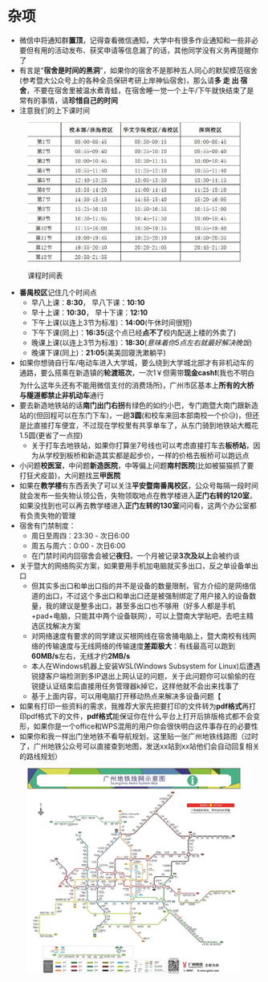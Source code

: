 # 杂项

* 微信中将通知群**置顶**，记得查看微信通知，大学中有很多作业通知和一些非必要但有用的活动发布、获奖申请等信息漏了的话，其他同学没有义务再提醒你了
* 有言是“**宿舍是时间的黑洞**”，如果你的宿舍不是那种五人同心的默契模范宿舍(参考暨大公众号上的各种全员保研考研上岸神仙宿舍)，那么请**多 走 出 宿 舍**，不要在宿舍里被温水煮青蛙，在宿舍睡一觉一个上午/下午就快结束了是常有的事情，请**珍惜自己的时间**
* 注意我们的上下课时间

<figure><img src="../../.gitbook/assets/lessontime.jpg" alt=""><figcaption><p>课程时间表</p></figcaption></figure>

* **番禺校区**记住几个时间点
  * 早八上课：**8:30**， 早八下课：**10:10**
  * 早十上课：**10:30**， 早十下课：**12:10**
  * 下午上课(以连上3节为标准)：**14:00**(午休时间很短)
  * 下午下课(同上)：**16:35**(这个点已经**点不了**校内配送上楼的外卖了)
  * 晚课上课(以连上3节为标准)：**18:30**(_意味着你5点左右就最好解决晚饭_)
  * 晚课下课(同上)：**21:05**(美美回寝洗漱躺平)
* 如果你想骑自行车/电动车进入大学城，要么绕到大学城北部才有非机动车的通路，要么搭乘在新造镇的**轮渡班次**，一次1￥但需带**现金cash❗**(我也不明白为什么这年头还有不能用微信支付的消费场所)，广州市区基本上**所有的大桥与隧道都禁止非机动车**通行
* 要去新造地铁站的话**南门出门右拐**有绿色的如约小巴，专门跑暨大南门跟新造站的(但回程可以在东门下车)，一趟**3圆**(和校车来回本部南校一个价😥)，但还是比直接打车便宜，不过现在学校里有共享单车了，从东门骑到地铁站大概花1.5圆(更省了一点捏)
  * 关于打车去地铁站，如果你打算坐7号线也可以考虑直接打车去**板桥站**，因为从学校到板桥和新造其实都是起步价，一样的价格去板桥可以跑远点
* 小问题**校医室**，中问题**新造医院**，中等偏上问题**南村医院**(比如被猫猫抓了要打狂犬疫苗)，大问题找**三甲医院**
* 如果在**教学楼**有东西丢失了可以关注**平安暨南番禺校区**，公众号每隔一段时间就会发布一些失物认领公告，失物领取地点在教学楼进入**正门右转的120室**，如果没找到也可以再去教学楼进入**正门左转的130室**问问看，这两个办公室都有负责失物的管理
* 宿舍有门禁制度：
  * 周日至周四：23:30 - 次日6:00
  * 周五与周六：0:00 - 次日6:00
  * 在门禁时间内回宿舍会被记**夜归**，一个月被记录**3次及以上**会被约谈
* 关于暨大的网络购买方案，如果要用手机加电脑就买多出口，反之单设备单出口
  * 但其实多出口和单出口指的并不是设备的数量限制，官方介绍的是网络信道的出口，不过这个多出口和单出口还是被强制绑定了用户接入的设备数量，我的建议是整多出口，甚至多出口也不够用（好多人都是手机+pad+电脑，只能其中两个设备联网），可以上暨南大学贴吧，去吧主精选区找解决方案
  * 对网络速度有要求的同学建议买根网线在宿舍捅电脑上，暨大南校有线网络的传输速度与无线网络的传输速度**差距极大**：有线最高可以跑到**60MB/s**左右，无线才约**2MB/s**
  * 本人在Windows机器上安装WSL(Windows Subsystem for Linux)后遭遇锐捷客户端检测到多IP退出上网认证的问题，关于此问题你可以偷偷的在锐捷认证结束后直接用任务管理器k掉它，这样他就不会出来找事了
  * 基于上面内容，可以用电脑打开移动热点来解决多设备问题【
* 如果有打印一些资料的需求，我推荐大家先把要打印的文件转为**pdf格式**再打印pdf格式下的文件，**pdf格式**能保证你在什么平台上打开后排版格式都不会变形，如果你是一个office和WPS混用的用户你会很快明白这件事存在的必要性
* 如果你和我一样出门坐地铁不看导航规划，这里贴一张广州地铁线路图（过时了，广州地铁公众号可以直接查到地图，发送xx站到xx站他们会自动回复相关的路线规划）

<figure><img src="../../.gitbook/assets/subway.jpg" alt=""><figcaption></figcaption></figure>
